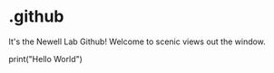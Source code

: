 # .github
It's the Newell Lab Github! Welcome to scenic views out the window.

print("Hello World")
